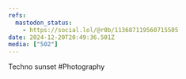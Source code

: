 ```yaml
---
refs:
  mastodon_status:
    - https://social.lol/@r0b/113687119560715505
date: 2024-12-20T20:49:36.501Z
media: ["502"]
---
```


Techno sunset #Photography
